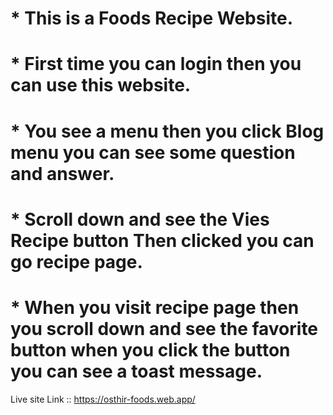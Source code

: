 # * This is a Foods Recipe Website.
# * First time you can login then you can use this website.
# * You see a menu then you click Blog menu you can see some question and answer.
# * Scroll down and see the Vies Recipe button Then clicked you can go recipe page.
# * When you visit recipe page then you scroll down and see the favorite button when you click the button you can see a toast message.


Live site Link :: https://osthir-foods.web.app/